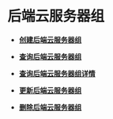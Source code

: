 # 后端云服务器组<a name="zh-cn_topic_0096561545"></a>

-   **[创建后端云服务器组](创建后端云服务器组-10.md)**  

-   **[查询后端云服务器组](查询后端云服务器组.md)**  

-   **[查询后端云服务器组详情](查询后端云服务器组详情.md)**  

-   **[更新后端云服务器组](更新后端云服务器组.md)**  

-   **[删除后端云服务器组](删除后端云服务器组.md)**  


